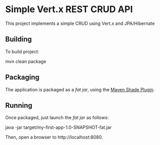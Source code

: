 # Simple Vert.x REST CRUD API

This project implements a simple CRUD using Vert.x and JPA/Hibernate

## Building

To build project:

  mvn clean package
  
## Packaging

The application is packaged as a _fat jar_, using the 
[Maven Shade Plugin](https://maven.apache.org/plugins/maven-shade-plugin/).

## Running

Once packaged, just launch the _fat jar_ as follows:

java -jar target/my-first-app-1.0-SNAPSHOT-fat.jar

Then, open a browser to http://localhost:8080.
